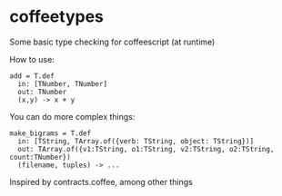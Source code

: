 coffeetypes
===========

Some basic type checking for coffeescript (at runtime)

How to use:

    add = T.def
      in: [TNumber, TNumber]
      out: TNumber
      (x,y) -> x + y

You can do more complex things:

    make_bigrams = T.def
      in: [TString, TArray.of({verb: TString, object: TString})]
      out: TArray.of({v1:TString, o1:TString, v2:TString, o2:TString, count:TNumber}) 
      (filename, tuples) -> ...

Inspired by contracts.coffee, among other things
